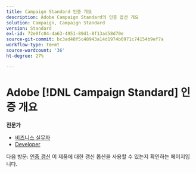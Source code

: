 ```yaml
---
title: Campaign Standard 인증 개요
description: Adobe Campaign Standard의 인증 옵션 개요
solution: Campaign, Campaign Standard
version: Standard
exl-id: 72e0fc04-4a63-4951-89d1-8f13ad58d70e
source-git-commit: bc3ad48f5c48943a14d1974b0971c74154b9ef7a
workflow-type: tm+mt
source-wordcount: '36'
ht-degree: 27%

---
```


# Adobe [!DNL Campaign Standard] 인증 개요

**전문가**

* [비즈니스 실무자](/help/certifications/acs/acs-e-business.md) <!--AD0-E307-->
* [Developer](/help/certifications/acs/acs-e-developer.md) <!--AD0-E306-->

다음 방문: [인증 갱신](/help/certifications/renew.md) 이 제품에 대한 갱신 옵션을 사용할 수 있는지 확인하는 페이지입니다.
